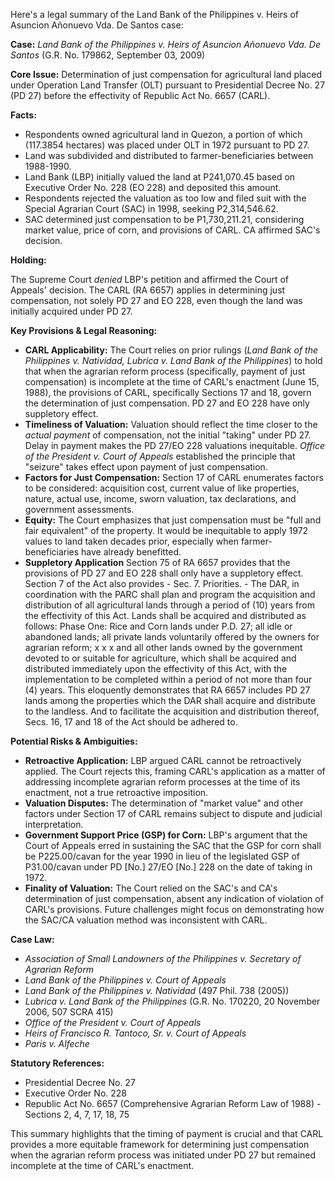 Here's a legal summary of the Land Bank of the Philippines v. Heirs of Asuncion Añonuevo Vda. De Santos case:

**Case:** *Land Bank of the Philippines v. Heirs of Asuncion Añonuevo Vda. De Santos* (G.R. No. 179862, September 03, 2009)

**Core Issue:** Determination of just compensation for agricultural land placed under Operation Land Transfer (OLT) pursuant to Presidential Decree No. 27 (PD 27) before the effectivity of Republic Act No. 6657 (CARL).

**Facts:**

*   Respondents owned agricultural land in Quezon, a portion of which (117.3854 hectares) was placed under OLT in 1972 pursuant to PD 27.
*   Land was subdivided and distributed to farmer-beneficiaries between 1988-1990.
*   Land Bank (LBP) initially valued the land at P241,070.45 based on Executive Order No. 228 (EO 228) and deposited this amount.
*   Respondents rejected the valuation as too low and filed suit with the Special Agrarian Court (SAC) in 1998, seeking P2,314,546.62.
*   SAC determined just compensation to be P1,730,211.21, considering market value, price of corn, and provisions of CARL. CA affirmed SAC's decision.

**Holding:**

The Supreme Court *denied* LBP's petition and affirmed the Court of Appeals' decision. The CARL (RA 6657) applies in determining just compensation, not solely PD 27 and EO 228, even though the land was initially acquired under PD 27.

**Key Provisions & Legal Reasoning:**

*   **CARL Applicability:** The Court relies on prior rulings (*Land Bank of the Philippines v. Natividad, Lubrica v. Land Bank of the Philippines*) to hold that when the agrarian reform process (specifically, payment of just compensation) is incomplete at the time of CARL's enactment (June 15, 1988), the provisions of CARL, specifically Sections 17 and 18, govern the determination of just compensation. PD 27 and EO 228 have only suppletory effect.
*   **Timeliness of Valuation:** Valuation should reflect the time closer to the *actual payment* of compensation, not the initial "taking" under PD 27.  Delay in payment makes the PD 27/EO 228 valuations inequitable. *Office of the President v. Court of Appeals* established the principle that "seizure" takes effect upon payment of just compensation.
*   **Factors for Just Compensation:** Section 17 of CARL enumerates factors to be considered: acquisition cost, current value of like properties, nature, actual use, income, sworn valuation, tax declarations, and government assessments.
*   **Equity:** The Court emphasizes that just compensation must be "full and fair equivalent" of the property. It would be inequitable to apply 1972 values to land taken decades prior, especially when farmer-beneficiaries have already benefitted.
*   **Suppletory Application** Section 75 of RA 6657 provides that the provisions of PD 27 and EO 228 shall only have a suppletory effect. Section 7 of the Act also provides - Sec. 7. Priorities. - The DAR, in coordination with the PARC shall plan and program the acquisition and distribution of all agricultural lands through a period of (10) years from the effectivity of this Act. Lands shall be acquired and distributed as follows: Phase One: Rice and Corn lands under P.D. 27; all idle or abandoned lands; all private lands voluntarily offered by the owners for agrarian reform; x x x and all other lands owned by the government devoted to or suitable for agriculture, which shall be acquired and distributed immediately upon the effectivity of this Act, with the implementation to be completed within a period of not more than four (4) years. This eloquently demonstrates that RA 6657 includes PD 27 lands among the properties which the DAR shall acquire and distribute to the landless. And to facilitate the acquisition and distribution thereof, Secs. 16, 17 and 18 of the Act should be adhered to.

**Potential Risks & Ambiguities:**

*   **Retroactive Application:** LBP argued CARL cannot be retroactively applied. The Court rejects this, framing CARL's application as a matter of addressing incomplete agrarian reform processes at the time of its enactment, not a true retroactive imposition.
*   **Valuation Disputes:** The determination of "market value" and other factors under Section 17 of CARL remains subject to dispute and judicial interpretation.
*   **Government Support Price (GSP) for Corn:** LBP's argument that the Court of Appeals erred in sustaining the SAC that the GSP for corn shall be P225.00/cavan for the year 1990 in lieu of the legislated GSP of P31.00/cavan under PD [No.] 27/EO [No.] 228 on the date of taking in 1972.
*   **Finality of Valuation:** The Court relied on the SAC's and CA's determination of just compensation, absent any indication of violation of CARL's provisions. Future challenges might focus on demonstrating how the SAC/CA valuation method was inconsistent with CARL.

**Case Law:**

*   *Association of Small Landowners of the Philippines v. Secretary of Agrarian Reform*
*   *Land Bank of the Philippines v. Court of Appeals*
*   *Land Bank of the Philippines v. Natividad* (497 Phil. 738 (2005))
*   *Lubrica v. Land Bank of the Philippines* (G.R. No. 170220, 20 November 2006, 507 SCRA 415)
*   *Office of the President v. Court of Appeals*
*   *Heirs of Francisco R. Tantoco, Sr. v. Court of Appeals*
*   *Paris v. Alfeche*

**Statutory References:**

*   Presidential Decree No. 27
*   Executive Order No. 228
*   Republic Act No. 6657 (Comprehensive Agrarian Reform Law of 1988) - Sections 2, 4, 7, 17, 18, 75

This summary highlights that the timing of payment is crucial and that CARL provides a more equitable framework for determining just compensation when the agrarian reform process was initiated under PD 27 but remained incomplete at the time of CARL's enactment.
